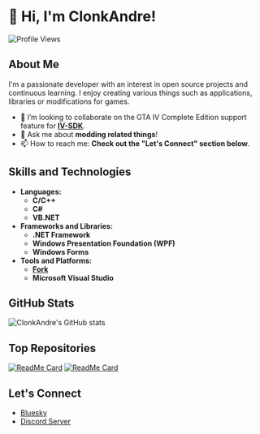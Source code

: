 # 👋 Hi, I'm ClonkAndre!

![Profile Views](https://komarev.com/ghpvc/?username=ClonkAndre&color=blue)

## About Me

I'm a passionate developer with an interest in open source projects and continuous learning. I enjoy creating various things such as applications, libraries or modifications for games.

- 👯 I’m looking to collaborate on the GTA IV Complete Edition support feature for **[IV-SDK](https://github.com/ClonkAndre/IV-SDK)**.
- 💬 Ask me about **modding related things**!
- 📫 How to reach me: **Check out the "Let's Connect" section below**.

## Skills and Technologies

- **Languages:**
  - **C/C++**
  - **C#**
  - **VB.NET**
- **Frameworks and Libraries:**
  - **.NET Framework**
  - **Windows Presentation Foundation (WPF)**
  - **Windows Forms**
- **Tools and Platforms:**
  - **[Fork](https://git-fork.com/)**
  - **Microsoft Visual Studio**

## GitHub Stats

![ClonkAndre's GitHub stats](https://github-readme-stats.vercel.app/api?username=ClonkAndre&show_icons=true&theme=radical)

## Top Repositories

[![ReadMe Card](https://github-readme-stats.vercel.app/api/pin/?username=ClonkAndre&repo=GTAIVDowngrader&theme=radical)](https://github.com/ClonkAndre/GTAIVDowngrader)
[![ReadMe Card](https://github-readme-stats.vercel.app/api/pin/?username=ClonkAndre&repo=IV-SDK-DotNet&theme=radical)](https://github.com/ClonkAndre/IV-SDK-DotNet)

## Let's Connect

- [Bluesky](https://bsky.app/profile/itsclonkandre.bsky.social)
- [Discord Server](https://discord.gg/QtAgvkMeJ5)
